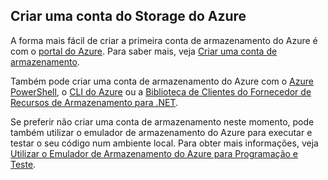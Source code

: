 ## <a name="create-an-azure-storage-account"></a>Criar uma conta do Storage do Azure
A forma mais fácil de criar a primeira conta de armazenamento do Azure é com o [portal do Azure](https://portal.azure.com). Para saber mais, veja [Criar uma conta de armazenamento](../articles/storage/common/storage-create-storage-account.md#create-a-storage-account).

Também pode criar uma conta de armazenamento do Azure com o [Azure PowerShell](../articles/storage/common/storage-powershell-guide-full.md), o [CLI do Azure](../articles/storage/common/storage-azure-cli.md) ou a [Biblioteca de Clientes do Fornecedor de Recursos de Armazenamento para .NET](/dotnet/api/microsoft.azure.management.storage).

Se preferir não criar uma conta de armazenamento neste momento, pode também utilizar o emulador de armazenamento do Azure para executar e testar o seu código num ambiente local. Para obter mais informações, veja [Utilizar o Emulador de Armazenamento do Azure para Programação e Teste](../articles/storage/common/storage-use-emulator.md).

